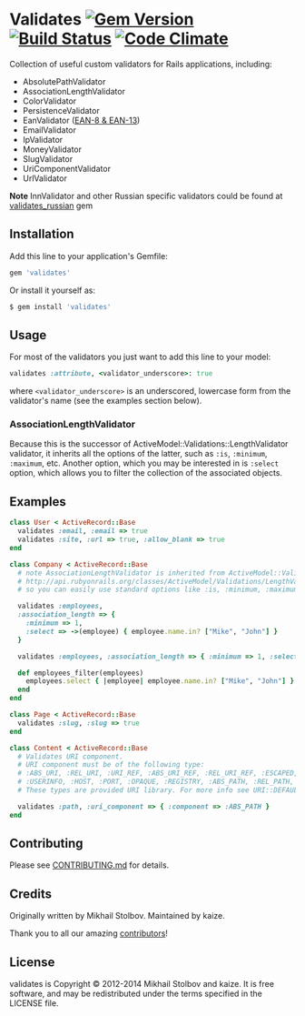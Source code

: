 # Validates [![Gem Version](https://badge.fury.io/rb/validates.png)](http://badge.fury.io/rb/validates) [![Build Status](https://travis-ci.org/kaize/validates.png)](https://travis-ci.org/kaize/validates) [![Code Climate](https://codeclimate.com/github/kaize/validates.png)](https://codeclimate.com/github/kaize/validates)

Collection of useful custom validators for Rails applications, including:

- AbsolutePathValidator
- AssociationLengthValidator
- ColorValidator
- PersistenceValidator
- EanValidator ([EAN-8 & EAN-13](http://en.wikipedia.org/wiki/International_Article_Number_(EAN)))
- EmailValidator
- IpValidator
- MoneyValidator
- SlugValidator
- UriComponentValidator
- UrlValidator

**Note** InnValidator and other Russian specific validators could be found at [validates_russian](https://github.com/asiniy/validates_russian) gem

## Installation

Add this line to your application's Gemfile:

``` ruby
gem 'validates'
```

Or install it yourself as:

``` bash
$ gem install 'validates'
```

## Usage

For most of the validators you just want to add this line to your model:
``` ruby
validates :attribute, <validator_underscore>: true
```
where `<validator_underscore>` is an underscored, lowercase form from the validator's name (see the examples section below).

### AssociationLengthValidator

Because this is the successor of ActiveModel::Validations::LengthValidator
validator, it inherits all the options of the latter, such as `:is`, `:minimum`,
`:maximum`, etc. Another option, which you may be interested in is `:select` option,
which allows you to filter the collection of the associated objects.

## Examples

``` ruby
class User < ActiveRecord::Base
  validates :email, :email => true
  validates :site, :url => true, :allow_blank => true
end

class Company < ActiveRecord::Base
  # note AssociationLengthValidator is inherited from ActiveModel::Validations::LengthValidator
  # http://api.rubyonrails.org/classes/ActiveModel/Validations/LengthValidator.html
  # so you can easily use standard options like :is, :minimum, :maximum, etc.

  validates :employees,
  :association_length => {
    :minimum => 1,
    :select => ->(employee) { employee.name.in? ["Mike", "John"] }
  }

  validates :employees, :association_length => { :minimum => 1, :select => :employees_filter }

  def employees_filter(employees)
    employees.select { |employee| employee.name.in? ["Mike", "John"] }
  end
end

class Page < ActiveRecord::Base
  validates :slug, :slug => true
end

class Content < ActiveRecord::Base
  # Validates URI component.
  # URI component must be of the following type:
  # :ABS_URI, :REL_URI, :URI_REF, :ABS_URI_REF, :REL_URI_REF, :ESCAPED, :UNSAFE, :SCHEME,
  # :USERINFO, :HOST, :PORT, :OPAQUE, :REGISTRY, :ABS_PATH, :REL_PATH, :QUERY or :FRAGMENT.
  # These types are provided URI library. For more info see URI::DEFAULT_PARSER.regexp.

  validates :path, :uri_component => { :component => :ABS_PATH }
end

```

## Contributing

Please see [CONTRIBUTING.md](CONTRIBUTING.md) for details.

## Credits

Originally written by Mikhail Stolbov. Maintained by kaize.

Thank you to all our amazing [contributors](http://github.com/kaize/validates/contributors)!

## License

validates is Copyright © 2012-2014 Mikhail Stolbov and kaize. It is free
software, and may be redistributed under the terms specified in the LICENSE
file.
